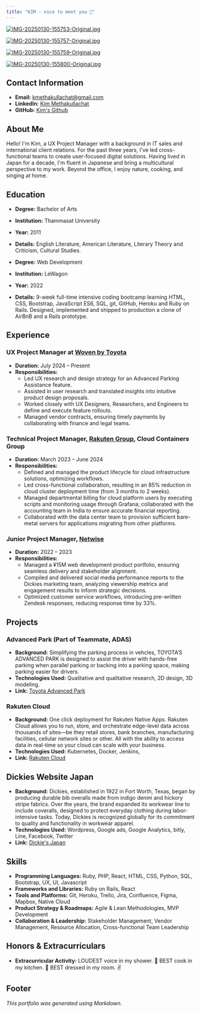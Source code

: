 ```yaml
---
title: "KIM - nice to meet you 🌟"
---
```



[![IMG-20250130-155753-Original.jpg](https://i.postimg.cc/d1Y5ZYs4/IMG-20250130-155753-Original.jpg)](https://postimg.cc/qt1sWWC3)

[![IMG-20250130-155757-Original.jpg](https://i.postimg.cc/htXyHsZb/IMG-20250130-155757-Original.jpg)](https://postimg.cc/75ynz3kf)

[![IMG-20250130-155759-Original.jpg](https://i.postimg.cc/JhJThnLs/IMG-20250130-155759-Original.jpg)](https://postimg.cc/R3S1svqm)

[![IMG-20250130-155800-Original.jpg](https://i.postimg.cc/zG4t5h9m/IMG-20250130-155800-Original.jpg)](https://postimg.cc/PCzzQCXK)


## Contact Information

- **Email:** [kmethakullachat@gmail.com](mailto:kmethakullachat@gmail.com) 
- **LinkedIn:** [Kim Methakullachat](https://www.linkedin.com/in/duangrudee-m/)
- **GitHub:** [Kim's Github](https://github.com/Sleepycatfuji)

## About Me
Hello! I'm Kim, a UX Project Manager with a background in IT sales and international client relations. For the past three years, I've led cross-functional teams to create user-focused digital solutions. Having lived in Japan for a decade, I'm fluent in Japanese and bring a multicultural perspective to my work. Beyond the office, I enjoy nature, cooking, and singing at home.

## Education

- **Degree:** Bachelor of Arts
- **Institution:** Thammasat University
- **Year:** 2011
- **Details:** English Literature, American Literature, Literary Theory and Criticism, Cultural Studies.

- **Degree:** Web Development
- **Institution:** LeWagon
- **Year:** 2022
- **Details:** 9-week full-time intensive coding bootcamp learning HTML, CSS, Bootstrap, JavaScript ES6, SQL, git, GitHub, Heroku and Ruby on Rails. Designed, implemented and shipped to production a clone of AirBnB and a Rails prototype.

## Experience

### UX Project Manager at [Woven by Toyota](https://woven.toyota/en/)

- **Duration:** July 2024 – Present
- **Responsibilities:**
  - Led UX research and design strategy for an Advanced Parking Assistance feature.
  - Assisted in user research and translated insights into intuitive product design proposals.
  - Worked closely with UX Designers, Researchers, and Engineers to define and execute feature rollouts.
  - Managed vendor contracts, ensuring timely payments by collaborating with finance and legal teams.

### Technical Project Manager, [Rakuten Group](https://global.rakuten.com/corp/), Cloud Containers Group

- **Duration:** March 2023 – June 2024
- **Responsibilities:**
  - Defined and managed the product lifecycle for cloud infrastructure solutions, optimizing workflows.
  - Led cross-functional collaboration, resulting in an 85% reduction in cloud cluster deployment time (from 3 months to 2 weeks).
  - Managed departmental billing for cloud platform users by executing scripts and monitoring usage through Grafana; collaborated with the accounting team in India to ensure accurate
financial reporting.
  - ​Collaborated with the data center team to provision sufficient bare-metal servers for applications migrating from other platforms.
 
### Junior Project Manager, [Netwise](https://www.netwise.jp/ja/)
- **Duration:** 2022 – 2023
- **Responsibilities:**
  - Managed a ¥15M web development product portfolio, ensuring seamless delivery and stakeholder alignment.
  - ​Compiled and delivered social media performance reports to the Dickies marketing team, analyzing viewership metrics and engagement results to inform strategic decisions.
  - Optimized customer service workflows, introducing pre-written Zendesk responses, reducing response time by 33%.

## Projects

### Advanced Park (Part of Teammate, ADAS)

- **Background:** Simplifying the parking process in vehcles, TOYOTA’S ADVANCED PARK is designed to assist the driver with hands-free parking when parallel parking or backing into a parking space, making parking easier for drivers.
- **Technologies Used:** Qualitative and qualitative research, 2D design, 3D modeling.
- **Link:** [Toyota Advanced Park](https://www.toyota.com/content/dam/toyota/brochures/pdf/2022/Toyota_Advanced_Park_Overview.pdf)

### Rakuten Cloud

- **Background:** One click deployment for Rakuten Native Apps. Rakuten Cloud allows you to run, store, and orchestrate edge-level data across thousands of sites—be they retail stores, bank branches, manufacturing facilities, cellular network sites or other. All with the ability to access data in real-time so your cloud can scale with your business.
- **Technologies Used:** Kubernetes, Docker, Jenkins, 
- **Link:** [Rakuten Cloud](https://cloud.rakuten.com/)

## Dickies Website Japan
- **Background:** ​Dickies, established in 1922 in Fort Worth, Texas, began by producing durable bib overalls made from indigo denim and hickory stripe fabrics. Over the years, the brand expanded its workwear line to include coveralls, designed to protect everyday clothing during labor-intensive tasks. Today, Dickies is recognized globally for its commitment to quality and functionality in workwear apparel.
- **Technologies Used:** Wordpress, Google ads, Google Analytics, bitly, Line, Facebook, Twitter
- **Link:** [Dickie's Japan](https://www.dickies.jp/)

## Skills

- **Programming Languages:** Ruby, PHP, React, HTML, CSS, Python, SQL, Bootstrap, UX, UI, Javascript
- **Frameworks and Libraries:** Ruby on Rails, React
- **Tools and Platforms:** Git, Heroku, Trello, Jira, Confluence, Figma, Mapbox, Native Cloud
- **Product Strategy & Roadmaps:** Agile & Lean Methodologies, MVP Development
- **Collaboration & Leadership:** Stakeholder Management, Vendor Management, Resource Allocation, Cross-functional Team Leadership

## Honors & Extracurriculars

- **Extracurricular Activity:**
  LOUDEST voice in my shower. 💖
  BEST cook in my kitchen. 🍜
  BEST dressed in my room. ✌️

## Footer

*This portfolio was generated using Markdown.*


